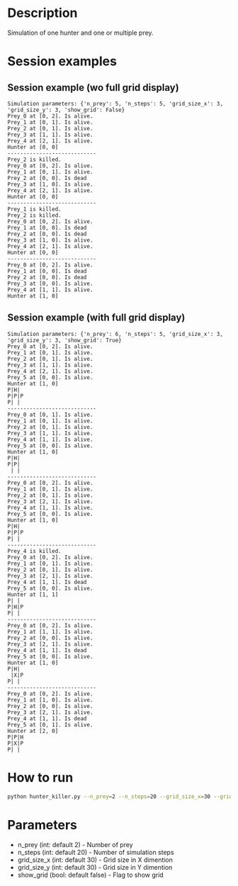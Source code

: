 # Description
Simulation of one hunter and one or multiple prey.

# Session examples
## Session example (wo full grid display)
```terminal
Simulation parameters: {'n_prey': 5, 'n_steps': 5, 'grid_size_x': 3, 'grid_size_y': 3, 'show_grid': False}
Prey_0 at [0, 2]. Is alive.
Prey_1 at [0, 1]. Is alive.
Prey_2 at [0, 1]. Is alive.
Prey_3 at [1, 1]. Is alive.
Prey_4 at [2, 1]. Is alive.
Hunter at [0, 0]
----------------------------
Prey_2 is killed.
Prey_0 at [0, 2]. Is alive.
Prey_1 at [0, 1]. Is alive.
Prey_2 at [0, 0]. Is dead
Prey_3 at [1, 0]. Is alive.
Prey_4 at [2, 1]. Is alive.
Hunter at [0, 0]
----------------------------
Prey_1 is killed.
Prey_2 is killed.
Prey_0 at [0, 2]. Is alive.
Prey_1 at [0, 0]. Is dead
Prey_2 at [0, 0]. Is dead
Prey_3 at [1, 0]. Is alive.
Prey_4 at [2, 1]. Is alive.
Hunter at [0, 0]
----------------------------
Prey_0 at [0, 2]. Is alive.
Prey_1 at [0, 0]. Is dead
Prey_2 at [0, 0]. Is dead
Prey_3 at [0, 0]. Is alive.
Prey_4 at [1, 1]. Is alive.
Hunter at [1, 0]
```

## Session example (with full grid display)
```terminal
Simulation parameters: {'n_prey': 6, 'n_steps': 5, 'grid_size_x': 3, 'grid_size_y': 3, 'show_grid': True}
Prey_0 at [0, 2]. Is alive.
Prey_1 at [0, 1]. Is alive.
Prey_2 at [0, 1]. Is alive.
Prey_3 at [1, 1]. Is alive.
Prey_4 at [2, 1]. Is alive.
Prey_5 at [0, 0]. Is alive.
Hunter at [1, 0]
P|H|
P|P|P
P| |
----------------------------
Prey_0 at [0, 1]. Is alive.
Prey_1 at [0, 1]. Is alive.
Prey_2 at [0, 1]. Is alive.
Prey_3 at [1, 1]. Is alive.
Prey_4 at [1, 1]. Is alive.
Prey_5 at [0, 0]. Is alive.
Hunter at [1, 0]
P|H|
P|P|
 | |
----------------------------
Prey_0 at [0, 2]. Is alive.
Prey_1 at [0, 1]. Is alive.
Prey_2 at [0, 1]. Is alive.
Prey_3 at [2, 1]. Is alive.
Prey_4 at [1, 1]. Is alive.
Prey_5 at [0, 0]. Is alive.
Hunter at [1, 0]
P|H|
P|P|P
P| |
----------------------------
Prey_4 is killed.
Prey_0 at [0, 2]. Is alive.
Prey_1 at [0, 1]. Is alive.
Prey_2 at [0, 1]. Is alive.
Prey_3 at [2, 1]. Is alive.
Prey_4 at [1, 1]. Is dead
Prey_5 at [0, 0]. Is alive.
Hunter at [1, 1]
P| |
P|H|P
P| |
----------------------------
Prey_0 at [0, 2]. Is alive.
Prey_1 at [1, 1]. Is alive.
Prey_2 at [0, 0]. Is alive.
Prey_3 at [2, 1]. Is alive.
Prey_4 at [1, 1]. Is dead
Prey_5 at [0, 0]. Is alive.
Hunter at [1, 0]
P|H|
 |X|P
P| |
----------------------------
Prey_0 at [0, 2]. Is alive.
Prey_1 at [1, 0]. Is alive.
Prey_2 at [0, 0]. Is alive.
Prey_3 at [2, 1]. Is alive.
Prey_4 at [1, 1]. Is dead
Prey_5 at [0, 1]. Is alive.
Hunter at [2, 0]
P|P|H
P|X|P
P| |
```

# How to run 
```bash
python hunter_killer.py --n_prey=2 --n_steps=20 --grid_size_x=30 --grid_size_y=30 --show_grid
```

# Parameters
- n_prey (int: default 2) - Number of prey
- n_steps (int: default 20) - Number of simulation steps
- grid_size_x (int: default 30) - Grid size in X dimention
- grid_size_y (int: default 30) - Grid size in Y dimention
- show_grid (bool: default false) - Flag to show grid
